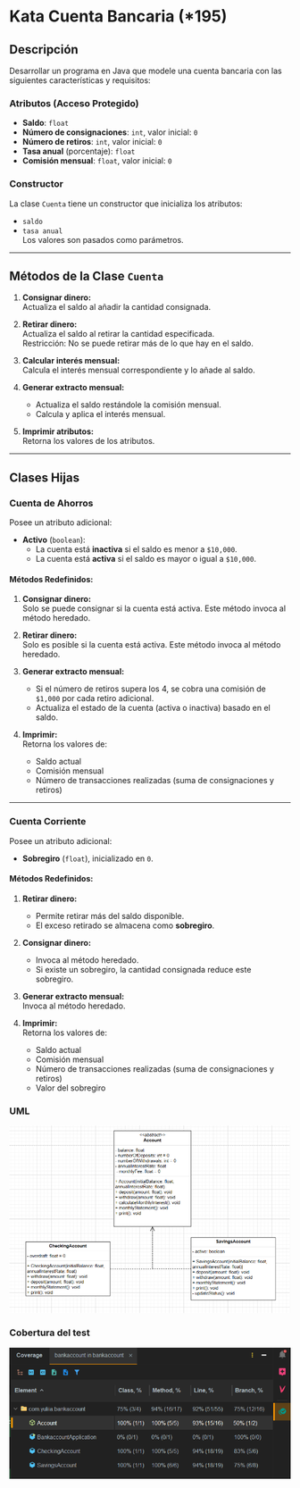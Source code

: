 # Kata Cuenta Bancaria (*195)

## Descripción
Desarrollar un programa en Java que modele una cuenta bancaria con las siguientes características y requisitos:

### Atributos (Acceso Protegido)
- **Saldo**: `float`
- **Número de consignaciones**: `int`, valor inicial: `0`
- **Número de retiros**: `int`, valor inicial: `0`
- **Tasa anual** (porcentaje): `float`
- **Comisión mensual**: `float`, valor inicial: `0`

### Constructor
La clase `Cuenta` tiene un constructor que inicializa los atributos:
- `saldo`
- `tasa anual`  
  Los valores son pasados como parámetros.

---

## Métodos de la Clase `Cuenta`

1. **Consignar dinero:**  
   Actualiza el saldo al añadir la cantidad consignada.

2. **Retirar dinero:**  
   Actualiza el saldo al retirar la cantidad especificada.  
   Restricción: No se puede retirar más de lo que hay en el saldo.

3. **Calcular interés mensual:**  
   Calcula el interés mensual correspondiente y lo añade al saldo.

4. **Generar extracto mensual:**
    - Actualiza el saldo restándole la comisión mensual.
    - Calcula y aplica el interés mensual.

5. **Imprimir atributos:**  
   Retorna los valores de los atributos.

---

## Clases Hijas

### **Cuenta de Ahorros**
Posee un atributo adicional:
- **Activo** (`boolean`):
    - La cuenta está **inactiva** si el saldo es menor a `$10,000`.
    - La cuenta está **activa** si el saldo es mayor o igual a `$10,000`.

#### Métodos Redefinidos:
1. **Consignar dinero:**  
   Solo se puede consignar si la cuenta está activa. Este método invoca al método heredado.

2. **Retirar dinero:**  
   Solo es posible si la cuenta está activa. Este método invoca al método heredado.

3. **Generar extracto mensual:**
    - Si el número de retiros supera los 4, se cobra una comisión de `$1,000` por cada retiro adicional.
    - Actualiza el estado de la cuenta (activa o inactiva) basado en el saldo.

4. **Imprimir:**  
   Retorna los valores de:
    - Saldo actual
    - Comisión mensual
    - Número de transacciones realizadas (suma de consignaciones y retiros)

---

### **Cuenta Corriente**
Posee un atributo adicional:
- **Sobregiro** (`float`), inicializado en `0`.

#### Métodos Redefinidos:
1. **Retirar dinero:**
    - Permite retirar más del saldo disponible.
    - El exceso retirado se almacena como **sobregiro**.

2. **Consignar dinero:**
    - Invoca al método heredado.
    - Si existe un sobregiro, la cantidad consignada reduce este sobregiro.

3. **Generar extracto mensual:**  
   Invoca al método heredado.

4. **Imprimir:**  
   Retorna los valores de:
    - Saldo actual
    - Comisión mensual
    - Número de transacciones realizadas (suma de consignaciones y retiros)
    - Valor del sobregiro

### UML
![UML](src/main/resources/static/img/uml.png)

### Cobertura del test
![UML](src/main/resources/static/img/test.png)


